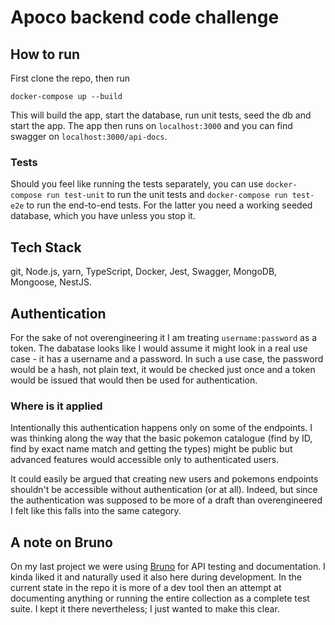 # Apoco backend code challenge

## How to run

First clone the repo, then run

```
docker-compose up --build
```

This will build the app, start the database, run unit tests, seed the db and start the app. The app then runs on `localhost:3000` and you can find swagger on `localhost:3000/api-docs`.

### Tests

Should you feel like running the tests separately, you can use `docker-compose run test-unit` to run the unit tests and `docker-compose run test-e2e` to run the end-to-end tests. For the latter you need a working seeded database, which you have unless you stop it.

## Tech Stack

git, Node.js, yarn, TypeScript, Docker, Jest, Swagger, MongoDB, Mongoose, NestJS.

## Authentication

For the sake of not overengineering it I am treating `username:password` as a token. The dabatase looks like I would assume it might look in a real use case - it has a username and a password. In such a use case, the password would be a hash, not plain text, it would be checked just once and a token would be issued that would then be used for authentication.

### Where is it applied

Intentionally this authentication happens only on some of the endpoints. I was thinking along the way that the basic pokemon catalogue (find by ID, find by exact name match and getting the types) might be public but advanced features would accessible only to authenticated users.

It could easily be argued that creating new users and pokemons endpoints shouldn't be accessible without authentication (or at all). Indeed, but since the authentication was supposed to be more of a draft than overengineered I felt like this falls into the same category.

## A note on Bruno

On my last project we were using [Bruno](http://usebruno.com/) for API testing and documentation. I kinda liked it and naturally used it also here during development. In the current state in the repo it is more of a dev tool then an attempt at documenting anything or running the entire collection as a complete test suite. I kept it there nevertheless; I just wanted to make this clear.
